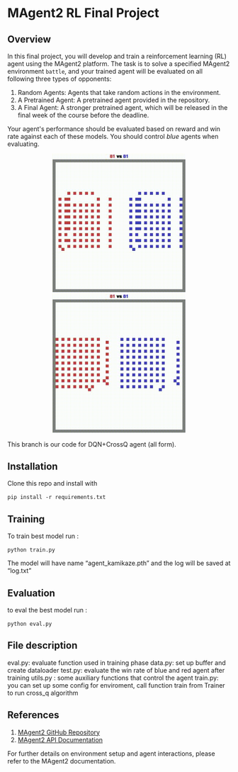 # MAgent2 RL Final Project
## Overview
In this final project, you will develop and train a reinforcement learning (RL) agent using the MAgent2 platform. The task is to solve a specified MAgent2 environment `battle`, and your trained agent will be evaluated on all following three types of opponents:

1. Random Agents: Agents that take random actions in the environment.
2. A Pretrained Agent: A pretrained agent provided in the repository.
3. A Final Agent: A stronger pretrained agent, which will be released in the final week of the course before the deadline.

Your agent's performance should be evaluated based on reward and win rate against each of these models. You should control *blue* agents when evaluating.

<p align="center">
  <img src="video/cross_vs_red.gif" width="300" alt="battle vs pretrained-1 agent" />
  <img src="video/cross_vs_final.gif" width="300" alt="battle vs final-pretrained agent" />
</p>
This branch is our code for DQN+CrossQ agent (all form).

## Installation
Clone this repo and install with
```
pip install -r requirements.txt
```

## Training
To train best model run : 
```
python train.py
```
The model will have name “agent_kamikaze.pth” and the log will be saved at “log.txt”
## Evaluation
to eval the best model run : 
```
python eval.py
```
## File description
eval.py: evaluate function used in training phase 
data.py: set up buffer and create dataloader
test.py: evaluate the win rate of blue and red agent after training 
utils.py : some auxiliary functions that control the agent
train.py: you can set up some config for enviroment, call function train from Trainer to run cross_q algorithm 


## References

1. [MAgent2 GitHub Repository](https://github.com/Farama-Foundation/MAgent2)
2. [MAgent2 API Documentation](https://magent2.farama.org/introduction/basic_usage/)

For further details on environment setup and agent interactions, please refer to the MAgent2 documentation.